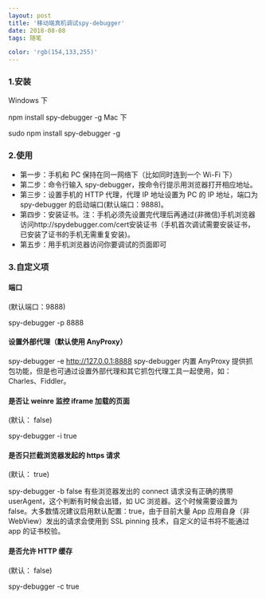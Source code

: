 ```yaml
---
layout: post
title: '移动端真机调试spy-debugger'
date: 2018-08-08
tags: 随笔

color: 'rgb(154,133,255)'
---
```


### 1.安装

Windows 下

npm install spy-debugger -g
Mac 下

sudo npm install spy-debugger -g

### 2.使用

- 第一步：手机和 PC 保持在同一网络下（比如同时连到一个 Wi-Fi 下）
- 第二步：命令行输入 spy-debugger，按命令行提示用浏览器打开相应地址。
- 第三步：设置手机的 HTTP 代理，代理 IP 地址设置为 PC 的 IP 地址，端口为 spy-debugger 的启动端口(默认端口：9888)。
- 第四步：安装证书。注：手机必须先设置完代理后再通过(非微信)手机浏览器访问http://spydebugger.com/cert安装证书（手机首次调试需要安装证书，已安装了证书的手机无需重复安装)。
- 第五步：用手机浏览器访问你要调试的页面即可

### 3.自定义项

#### 端口

(默认端口：9888)

spy-debugger -p 8888

#### 设置外部代理（默认使用 AnyProxy）

spy-debugger -e http://127.0.0.1:8888
spy-debugger 内置 AnyProxy 提供抓包功能，但是也可通过设置外部代理和其它抓包代理工具一起使用，如：Charles、Fiddler。

#### 是否让 weinre 监控 iframe 加载的页面

(默认： false)

spy-debugger -i true

#### 是否只拦截浏览器发起的 https 请求

(默认： true)

spy-debugger -b false
有些浏览器发出的 connect 请求没有正确的携带 userAgent，这个判断有时候会出错，如 UC 浏览器。这个时候需要设置为 false。大多数情况建议启用默认配置：true，由于目前大量 App 应用自身（非 WebView）发出的请求会使用到 SSL pinning 技术，自定义的证书将不能通过 app 的证书校验。

#### 是否允许 HTTP 缓存

(默认： false)

spy-debugger -c true
